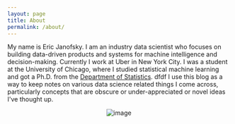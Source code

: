 ```yaml
---
layout: page
title: About
permalink: /about/
---
```


My name is Eric Janofsky. I am an industry data scientist who focuses on building data-driven products and systems for machine intelligence and decision-making. Currently I work at Uber in New York City. I was a student at the University of Chicago, where I studied statistical machine learning and got a Ph.D. from the <a href="http://www.stat.uchicago.edu">Department of Statistics</a>. dfdf
I use this blog as a way to keep notes on various data science related things I come across, particularly concepts that are obscure or under-appreciated or novel ideas I've thought up.

<center>	
<figure data-orig-width="662" data-orig-height="397" class="tmblr-full"><img src="https://66.media.tumblr.com/ddb08c9e01e60afcc9248ef2c456aeab/tumblr_inline_o1kqs42uE91tlyjch_500.jpg" alt="image" data-orig-width="662" data-orig-height="397"/></figure>
</center>